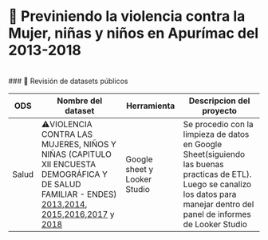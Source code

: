 # 👩 Previniendo la violencia contra la Mujer, niñas y niños en Apurímac del 2013-2018

<br>
### 📂 Revisión de datasets públicos

ODS | Nombre del dataset | Herramienta | Descripcion del proyecto
---|---|---|---
Salud| ⚠️VIOLENCIA CONTRA LAS MUJERES, NIÑOS Y NIÑAS (CAPITULO XII ENCUESTA DEMOGRÁFICA Y DE SALUD FAMILIAR - ENDES)  [2013](https://www.datosabiertos.gob.pe/dataset/violencia-contra-las-mujeres-ni%C3%B1os-y-ni%C3%B1as-capitulo-xii-encuesta-demogr%C3%A1fica-y-de-salud-7),[2014](https://www.datosabiertos.gob.pe/dataset/violencia-contra-las-mujeres-ni%C3%B1os-y-ni%C3%B1as-capitulo-xii-encuesta-demogr%C3%A1fica-y-de-salud-5), [2015](https://www.datosabiertos.gob.pe/dataset/violencia-contra-las-mujeres-ni%C3%B1os-y-ni%C3%B1as-capitulo-xii-encuesta-demogr%C3%A1fica-y-de-salud-3),[2016](https://www.datosabiertos.gob.pe/dataset/violencia-contra-las-mujeres-ni%C3%B1os-y-ni%C3%B1as-capitulo-xii-encuesta-demogr%C3%A1fica-y-de-salud-0),[2017](https://www.datosabiertos.gob.pe/dataset/violencia-contra-las-mujeres-ni%C3%B1os-y-ni%C3%B1as-capitulo-xii-encuesta-demogr%C3%A1fica-y-de-salud) y [2018](https://www.datosabiertos.gob.pe/dataset/violencia-contra-las-mujeres-ni%C3%B1os-y-ni%C3%B1as-capitulo-xii-encuesta-demogr%C3%A1fica-y-de-salud-9)| Google sheet y Looker Studio | Se procedio con la limpieza de datos en Google Sheet(siguiendo las buenas practicas de ETL). Luego se canalizo los datos para manejar dentro del panel de informes de Looker Studio 
<br>
